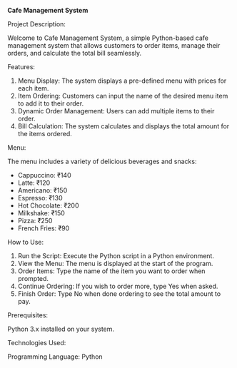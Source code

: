**Cafe Management System**

Project Description:

Welcome to Cafe Management System, a simple Python-based cafe management system that allows customers to order items, manage their orders, and calculate the total bill seamlessly.

Features:

1. Menu Display: The system displays a pre-defined menu with prices for each item.
2. Item Ordering: Customers can input the name of the desired menu item to add it to their order.
3. Dynamic Order Management: Users can add multiple items to their order.
4. Bill Calculation: The system calculates and displays the total amount for the items ordered.

Menu:

The menu includes a variety of delicious beverages and snacks:
* Cappuccino: ₹140
* Latte: ₹120
* Americano: ₹150
* Espresso: ₹130
* Hot Chocolate: ₹200
* Milkshake: ₹150
* Pizza: ₹250
* French Fries: ₹90

How to Use:

1. Run the Script: Execute the Python script in a Python environment.
2. View the Menu: The menu is displayed at the start of the program.
3. Order Items: Type the name of the item you want to order when prompted.
4. Continue Ordering: If you wish to order more, type Yes when asked.
5. Finish Order: Type No when done ordering to see the total amount to pay.

Prerequisites:

Python 3.x installed on your system.

Technologies Used:

Programming Language: Python
